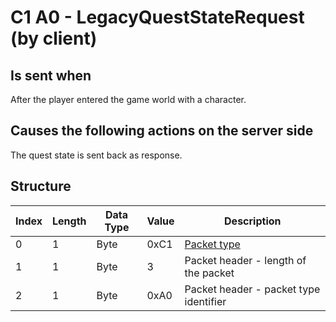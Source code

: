 # C1 A0 - LegacyQuestStateRequest (by client)

## Is sent when

After the player entered the game world with a character.

## Causes the following actions on the server side

The quest state is sent back as response.

## Structure

| Index | Length | Data Type | Value | Description |
|-------|--------|-----------|-------|-------------|
| 0 | 1 |   Byte   | 0xC1  | [Packet type](PacketTypes.md) |
| 1 | 1 |    Byte   |   3   | Packet header - length of the packet |
| 2 | 1 |    Byte   | 0xA0  | Packet header - packet type identifier |